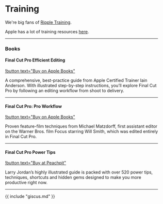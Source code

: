 # Training

We're big fans of [Ripple Training](https://www.rippletraining.com).

Apple has a lot of training resources [here](https://www.apple.com/au/final-cut-pro/resources/).

---

### Books

#### Final Cut Pro Efficient Editing

[!button text="Buy on Apple Books"](https://books.apple.com/au/book/final-cut-pro-efficient-editing/id1527510084)

A comprehensive, best-practice guide from Apple Certified Trainer Iain Anderson. With illustrated step-by-step instructions, you’ll explore Final Cut Pro by following an editing workflow from shoot to delivery.

---

#### Final Cut Pro: Pro Workflow

[!button text="Buy on Apple Books"](https://itunes.apple.com/au/book/final-cut-pro-x-pro-workflow/id971472119?mt=11&v0=www-us-finalcutprox-resources-book-fcpxproworkflow)

Proven feature-film techniques from Michael Matzdorff, first assistant editor on the Warner Bros. film Focus starring Will Smith, which was edited entirely in Final Cut Pro.

---

#### Final Cut Pro Power Tips

[!button text="Buy at Peachpit"](https://www.peachpit.com/store/final-cut-pro-power-tips-9780137928798)

Larry Jordan’s highly illustrated guide is packed with over 520 power tips, techniques, shortcuts and hidden gems designed to make you more productive right now.

---

{{ include "giscus.md" }}